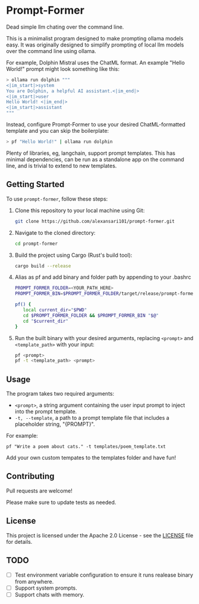# Prompt-Former

Dead simple llm chating over the command line.

This is a minimalist program designed to make prompting ollama models easy. It was originally designed to simplify prompting of local llm models over the command line using ollama.

For example, Dolphin Mistral uses the ChatML format. An example "Hello World!" prompt might look something like this:

```bash
> ollama run dolphin """
<|im_start|>system
You are Dolphin, a helpful AI assistant.<|im_end|>
<|im_start|>user
Hello World! <|im_end|>
<|im_start|>assistant
"""
```

Instead, configure Prompt-Former to use your desired ChatML-formatted template and you can skip the boilerplate:

```bash
> pf "Hello World!" | ollama run dolphin
```

Plenty of libraries, eg, langchain, support prompt templates. This has minimal dependencies, can be run as a standalone app on the command line, and is trivial to extend to new templates.

## Getting Started

To use `prompt-former`, follow these steps:

1. Clone this repository to your local machine using Git:
   ```bash
   git clone https://github.com/alexansari101/prompt-former.git
   ```
2. Navigate to the cloned directory:
   ```bash
   cd prompt-former
   ```
3. Build the project using Cargo (Rust's build tool):
   ```bash
   cargo build --release
   ```
4. Alias as pf and add binary and folder path by appending to your .bashrc

   ```bash
   PROMPT_FORMER_FOLDER=<YOUR_PATH_HERE>
   PROMPT_FORMER_BIN=$PROMPT_FORMER_FOLDER/target/release/prompt-former

   pf() {
      local current_dir="$PWD"
      cd $PROMPT_FORMER_FOLDER && $PROMPT_FORMER_BIN "$@"
      cd "$current_dir"
   }
   ```

5. Run the built binary with your desired arguments, replacing `<prompt>` and `<template_path>` with your input:
   ```bash
   pf <prompt>
   pf -t <template_path> <prompt>
   ```

## Usage

The program takes two required arguments:

- `<prompt>`, a string argument containing the user input prompt to inject into the prompt template.
- `-t, --template`, a path to a prompt template file that includes a placeholder string, "{PROMPT}".

For example:

```
pf "Write a poem about cats." -t templates/poem_template.txt
```

Add your own custom tempates to the templates folder and have fun!

## Contributing

Pull requests are welcome!

Please make sure to update tests as needed.

## License

This project is licensed under the Apache 2.0 License - see the [LICENSE](LICENSE) file for details.

## TODO

- [ ] Test environment variable configuration to ensure it runs realease binary from anywhere.
- [ ] Support system prompts.
- [ ] Support chats with memory.
